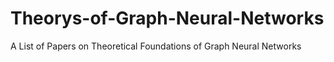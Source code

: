 # Theorys-of-Graph-Neural-Networks
A List of Papers on Theoretical Foundations of Graph Neural Networks
